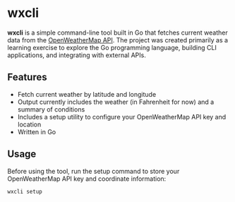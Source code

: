 # wxcli

**wxcli** is a simple command-line tool built in Go that fetches current weather data from the [OpenWeatherMap API](https://openweathermap.org/api). The project was created primarily as a learning exercise to explore the Go programming language, building CLI applications, and integrating with external APIs.

## Features

- Fetch current weather by latitude and longitude
- Output currently includes the weather (in Fahrenheit for now) and a summary of conditions
- Includes a setup utility to configure your OpenWeatherMap API key and location
- Written in Go

## Usage

Before using the tool, run the setup command to store your OpenWeatherMap API key and coordinate information:

```bash
wxcli setup
